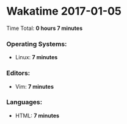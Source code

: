 # Wakatime 2017-01-05

Time Total: **0 hours 7 minutes**

### Operating Systems:
- Linux: **7 minutes** 

### Editors:
- Vim: **7 minutes** 

### Languages:
- HTML: **7 minutes** 

